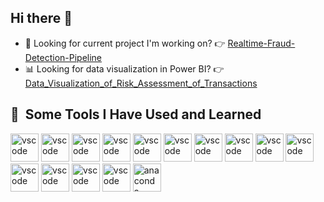 ## Hi there 👋

<!--
**WaiYongF/WaiYongF** is a ✨ _special_ ✨ repository because its `README.md` (this file) appears on your GitHub profile.

Here are some ideas to get you started:

- 🔭 I’m currently working on ...
- 🌱 I’m currently learning ...
- 👯 I’m looking to collaborate on ...
- 🤔 I’m looking for help with ...
- 💬 Ask me about ...
- 📫 How to reach me: ...
- 😄 Pronouns: ...
- ⚡ Fun fact: ...
-->
- 🔭 Looking for current project I'm working on?    👉 [Realtime-Fraud-Detection-Pipeline](https://github.com/WaiYongF/Realtime-Fraud-Detection-Pipeline)  
- 📊 Looking for data visualization in Power BI?    👉 [Data_Visualization_of_Risk_Assessment_of_Transactions](https://github.com/WaiYongF/Data_Visualization_of_Risk_Assessment_of_Transactions)



<h2> 🚀 &nbsp;Some Tools I Have Used and Learned</h2>
<p align="left">
<img src="https://cdn.jsdelivr.net/gh/devicons/devicon@latest/icons/c/c-original.svg" alt="vscode" width="45" height="45"/>
<img src="https://cdn.jsdelivr.net/gh/devicons/devicon@latest/icons/html5/html5-original-wordmark.svg" alt="vscode" width="45" height="45"/>
<img src="https://cdn.jsdelivr.net/gh/devicons/devicon@latest/icons/python/python-original-wordmark.svg" alt="vscode" width="45" height="45"/>
<img src="https://cdn.jsdelivr.net/gh/devicons/devicon@latest/icons/mysql/mysql-original-wordmark.svg" alt="vscode" width="45" height="45"/>
<img src="https://cdn.jsdelivr.net/gh/devicons/devicon@latest/icons/r/r-original.svg" alt="vscode" width="45" height="45"/>
<img src="https://cdn.jsdelivr.net/gh/devicons/devicon@latest/icons/rstudio/rstudio-original.svg" alt="vscode" width="45" height="45"/>
<img src="https://cdn.jsdelivr.net/gh/devicons/devicon/icons/vscode/vscode-original.svg" alt="vscode" width="45" height="45"/>
<img src="https://cdn.jsdelivr.net/gh/devicons/devicon@latest/icons/dbeaver/dbeaver-original.svg" alt="vscode" width="45" height="45"/>
<img src="https://cdn.jsdelivr.net/gh/devicons/devicon@latest/icons/apacheairflow/apacheairflow-original-wordmark.svg" alt="vscode" width="45" height="45"/>
<img src="https://cdn.jsdelivr.net/gh/devicons/devicon@latest/icons/docker/docker-original-wordmark.svg" alt="vscode" width="45" height="45"/>
<img src="https://cdn.brandfetch.io/idmg-NaphI/theme/dark/logo.svg?c=1dxbfHSJFAPEGdCLU4o5B" alt="vscode" width="45" height="45"/>
<img src="https://cdn.jsdelivr.net/gh/devicons/devicon@latest/icons/apachespark/apachespark-original-wordmark.svg" alt="vscode" width="45" height="45"/>
<img src="https://cdn.jsdelivr.net/gh/devicons/devicon@latest/icons/git/git-original-wordmark.svg" alt="vscode" width="45" height="45"/>
<img src="https://cdn.jsdelivr.net/gh/devicons/devicon@latest/icons/googlecloud/googlecloud-original-wordmark.svg" alt="vscode" width="45" height="45"/>
<img src="https://cdn.jsdelivr.net/gh/devicons/devicon@latest/icons/anaconda/anaconda-original-wordmark.svg" alt="anaconda" width="45" height="45"/>
</p>
